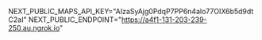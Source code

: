 NEXT_PUBLIC_MAPS_API_KEY="AIzaSyAjg0PdqP7PP6n4alo77OIX6b5d9dtC2aI"
NEXT_PUBLIC_ENDPOINT="https://a4f1-131-203-239-250.au.ngrok.io"
